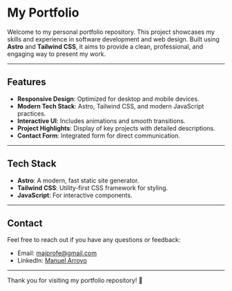 # My Portfolio

Welcome to my personal portfolio repository. This project showcases my skills and experience in software development and web design. Built using **Astro** and **Tailwind CSS**, it aims to provide a clean, professional, and engaging way to present my work.

---

## Features

- **Responsive Design**: Optimized for desktop and mobile devices.
- **Modern Tech Stack**: Astro, Tailwind CSS, and modern JavaScript practices.
- **Interactive UI**: Includes animations and smooth transitions.
- **Project Highlights**: Display of key projects with detailed descriptions.
- **Contact Form**: Integrated form for direct communication.

---

## Tech Stack

- **Astro**: A modern, fast static site generator.
- **Tailwind CSS**: Utility-first CSS framework for styling.
- **JavaScript**: For interactive components.

---

## Contact

Feel free to reach out if you have any questions or feedback:
- Email: [majprofe@gmail.com](mailto:majprofe@gmail.com)
- LinkedIn: [Manuel Arroyo](https://www.linkedin.com/in/manuel-arroyo-juan-33591a266/)

---

Thank you for visiting my portfolio repository! 🚀
